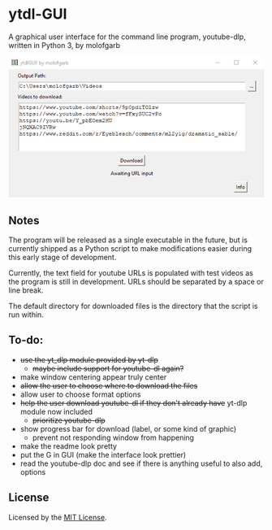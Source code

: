 # ytdl-GUI
A graphical user interface for the command line program, youtube-dlp, written in Python 3, by molofgarb

![ytdl-GUI](.github/banner.png)

## Notes
The program will be released as a single executable in the future, but is currently shipped as a Python script
to make modifications easier during this early stage of development.

Currently, the text field for youtube URLs is populated with test videos as the program is still in development. 
URLs should be separated by a space or line break.

The default directory for downloaded files is the directory that the script is run within.

## To-do:
- ~~use the yt_dlp module provided by yt-dlp~~
    - ~~maybe include support for youtube-dl again?~~
- make window centering appear truly center
- ~~allow the user to choose where to download the files~~
- allow user to choose format options
- ~~help the user download youtube-dl if they don't already have~~ yt-dlp module now included
    - ~~prioritize youtube-dlp~~
- show progress bar for download (label, or some kind of graphic)
    - prevent not responding window from happening
- make the readme look pretty
- put the G in GUI (make the interface look prettier)
- read the youtube-dlp doc and see if there is anything useful to also add, options

## License

Licensed by the [MIT License](https://github.com/molofgarb/ytdl-GUI/blob/main/LICENSE).
